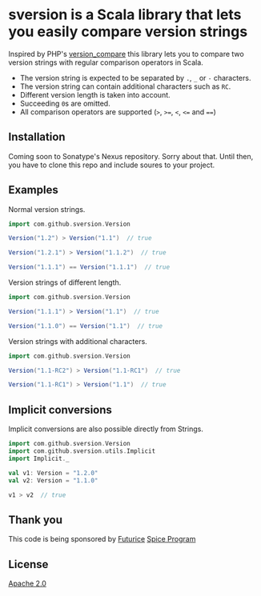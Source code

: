 # sversion is a Scala library that lets you easily compare version strings
Inspired by PHP's [version_compare](http://php.net/manual/en/function.version-compare.php) this library lets you to compare two version strings with regular comparison operators in Scala.  

  * The version string is expected to be separated by `.`, `_` or `-` characters. 
  * The version string can contain additional characters such as `RC`. 
  * Different version length is taken into account.
  * Succeeding `0`s are omitted. 
  * All comparison operators are supported (`>`, `>=`, `<`, `<=` and `==`) 

## Installation
Coming soon to Sonatype's Nexus repository. Sorry about that. Until then, you have to clone this repo and include soures to your project.

## Examples
Normal version strings.

```scala
import com.github.sversion.Version

Version("1.2") > Version("1.1")  // true

Version("1.2.1") > Version("1.1.2")  // true

Version("1.1.1") == Version("1.1.1")  // true

```
Version strings of different length.
```scala
import com.github.sversion.Version

Version("1.1.1") > Version("1.1")  // true

Version("1.1.0") == Version("1.1")  // true
```
Version strings with additional characters.
```scala
import com.github.sversion.Version

Version("1.1-RC2") > Version("1.1-RC1")  // true

Version("1.1-RC1") > Version("1.1")  // true
```

## Implicit conversions
Implicit conversions are also possible directly from Strings.
```scala
import com.github.sversion.Version
import com.github.sversion.utils.Implicit
import Implicit._

val v1: Version = "1.2.0"
val v2: Version = "1.1.0"

v1 > v2  // true
```

## Thank you
This code is being sponsored by [Futurice](https://www.futurice.com) [Spice Program](http://spiceprogram.org/)

## License

[Apache 2.0](https://raw.githubusercontent.com/kypeli/sversion/master/LICENSE)
